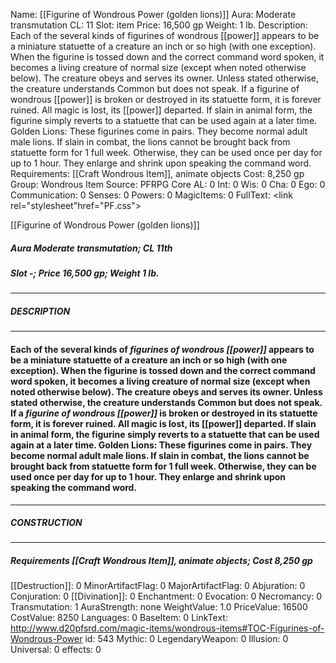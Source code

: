 Name: [[Figurine of Wondrous Power (golden lions)]]
Aura: Moderate transmutation
CL: 11
Slot: item
Price: 16,500 gp
Weight: 1 lb.
Description: Each of the several kinds of figurines of wondrous [[power]] appears to be a miniature statuette of a creature an inch or so high (with one exception). When the figurine is tossed down and the correct command word spoken, it becomes a living creature of normal size (except when noted otherwise below). The creature obeys and serves its owner. Unless stated otherwise, the creature understands Common but does not speak. If a figurine of wondrous [[power]] is broken or destroyed in its statuette form, it is forever ruined. All magic is lost, its [[power]] departed. If slain in animal form, the figurine simply reverts to a statuette that can be used again at a later time. Golden Lions: These figurines come in pairs. They become normal adult male lions. If slain in combat, the lions cannot be brought back from statuette form for 1 full week. Otherwise, they can be used once per day for up to 1 hour. They enlarge and shrink upon speaking the command word.
Requirements: [[Craft Wondrous Item]], animate objects
Cost: 8,250 gp
Group: Wondrous Item
Source: PFRPG Core
AL: 0
Int: 0
Wis: 0
Cha: 0
Ego: 0
Communication: 0
Senses: 0
Powers: 0
MagicItems: 0
FullText: <link rel="stylesheet"href="PF.css"><div class="heading"><p class="alignleft">[[Figurine of Wondrous Power (golden lions)]]</p><div style="clear: both;"></div></div><div><h5><b>Aura </b>Moderate transmutation; <b>CL </b>11th</h5><h5><b>Slot </b>-; <b>Price </b>16,500 gp; <b>Weight </b>1 lb.</h5></div><hr/><div><h5><b>DESCRIPTION</b></h5></div><hr/><div><h4><p>Each of the several kinds of <i>figurines of wondrous [[power]]</i> appears to be a miniature statuette of a creature an inch or so high (with one exception). When the figurine is tossed down and the correct command word spoken, it becomes a living creature of normal size (except when noted otherwise below). The creature obeys and serves its owner. Unless stated otherwise, the creature understands Common but does not speak. If a <i>figurine of wondrous [[power]]</i> is broken or destroyed in its statuette form, it is forever ruined. All magic is lost, its [[power]] departed. If slain in animal form, the figurine simply reverts to a statuette that can be used again at a later time. <b>Golden Lions</b>: These figurines come in pairs. They become normal adult male lions. If slain in combat, the lions cannot be brought back from statuette form for 1 full week. Otherwise, they can be used once per day for up to 1 hour. They enlarge and shrink upon speaking the command word.</p></h4></div><hr/><div><h5><b>CONSTRUCTION</b></h5></div><hr/><div><h5><b>Requirements </b>[[Craft Wondrous Item]], <i>animate objects</i>; <b>Cost </b>8,250 gp</h5></div>
[[Destruction]]: 0
MinorArtifactFlag: 0
MajorArtifactFlag: 0
Abjuration: 0
Conjuration: 0
[[Divination]]: 0
Enchantment: 0
Evocation: 0
Necromancy: 0
Transmutation: 1
AuraStrength: none
WeightValue: 1.0
PriceValue: 16500
CostValue: 8250
Languages: 0
BaseItem: 0
LinkText: http://www.d20pfsrd.com/magic-items/wondrous-items#TOC-Figurines-of-Wondrous-Power
id: 543
Mythic: 0
LegendaryWeapon: 0
Illusion: 0
Universal: 0
effects: 0
